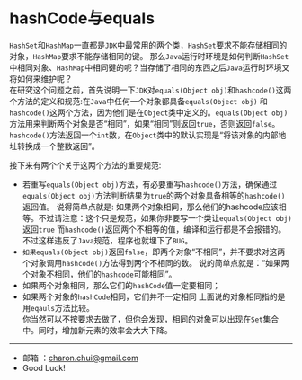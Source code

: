 hashCode与equals
===

`HashSet`和`HashMap`一直都是`JDK`中最常用的两个类，`HashSet`要求不能存储相同的对象，`HashMap`要求不能存储相同的键。 那么`Java`运行时环境是如何判断`HashSet`
中相同对象、`HashMap`中相同键的呢？当存储了相同的东西之后`Java`运行时环境又将如何来维护呢？             
在研究这个问题之前，首先说明一下`JDK`对`equals(Object obj)`和`hashcode()`这两个方法的定义和规范:在`Java`中任何一个对象都具备`equals(Object obj)`
和`hashcode()`这两个方法，因为他们是在`Object`类中定义的。`equals(Object obj)`方法用来判断两个对象是否“相同”，如果“相同”则返回`true`，否则返回`false`。 
`hashcode()`方法返回一个`int`数，在`Object`类中的默认实现是“将该对象的内部地址转换成一个整数返回”。           

接下来有两个个关于这两个方法的重要规范:    
- 若重写`equals(Object obj)`方法，有必要重写`hashcode()`方法，确保通过`equals(Object obj)`方法判断结果为`true`的两个对象具备相等的`hashcode()`返回值。
    说得简单点就是:  如果两个对象相同，那么他们的hashcode应该相等。不过请注意：这个只是规范，如果你非要写一个类让`equals(Object obj)`返回`true`
	而`hashcode()`返回两个不相等的值，编译和运行都是不会报错的。不过这样违反了`Java`规范，程序也就埋下了`BUG`。 
- `如果equals(Object obj)`返回`false`，即两个对象“不相同”，并不要求对这两个对象调用`hashcode()`方法得到两个不相同的数。
    说的简单点就是：“如果两个对象不相同，他们的`hashcode`可能相同”。 
- 如果两个对象相同，那么它们的`hashCode`值一定要相同；
- 如果两个对象的`hashCode`相同，它们并不一定相同
上面说的对象相同指的是用`eqauls`方法比较。    
你当然可以不按要求去做了，但你会发现，相同的对象可以出现在`Set`集合中。同时，增加新元素的效率会大大下降。

---
- 邮箱 ：charon.chui@gmail.com  
- Good Luck! 

	
